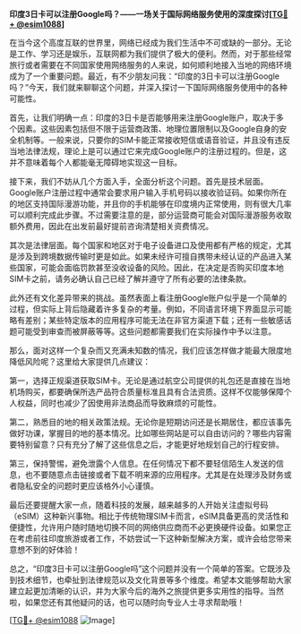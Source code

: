 **印度3日卡可以注册Google吗？——一场关于国际网络服务使用的深度探讨[[TG💪+ @esim1088](https://t.me/s/esim1088)]**

在当今这个高度互联的世界里，网络已经成为我们生活中不可或缺的一部分。无论是工作、学习还是娱乐，互联网都为我们提供了极大的便利。然而，对于那些经常旅行或者需要在不同国家使用网络服务的人来说，如何顺利地接入当地的网络环境成为了一个重要问题。最近，有不少朋友问我：“印度的3日卡可以注册Google吗？”今天，我们就来聊聊这个问题，并深入探讨一下国际网络服务使用中的各种可能性。

首先，让我们明确一点：印度的3日卡是否能够用来注册Google账户，取决于多个因素。这些因素包括但不限于运营商政策、地理位置限制以及Google自身的安全机制等。一般来说，只要你的SIM卡能正常接收短信或语音验证，并且没有违反当地法律法规，理论上是可以通过它来完成Google账户的注册过程的。但是，这并不意味着每个人都能毫无障碍地实现这一目标。

接下来，我们不妨从几个方面入手，全面分析这个问题。首先是技术层面。Google账户注册过程中通常会要求用户输入手机号码以接收验证码。如果你所在的地区支持国际漫游功能，并且你的手机能够在印度境内正常使用，则有很大几率可以顺利完成此步骤。不过需要注意的是，部分运营商可能会对国际漫游服务收取额外费用，因此在出发前最好提前咨询清楚相关资费情况。

其次是法律层面。每个国家和地区对于电子设备进口及使用都有严格的规定，尤其是涉及到跨境数据传输时更是如此。如果未经许可擅自携带未经认证的产品进入某些国家，可能会面临罚款甚至没收设备的风险。因此，在决定是否购买印度本地SIM卡之前，请务必确认自己已经了解并遵守了所有必要的法律条款。

此外还有文化差异带来的挑战。虽然表面上看注册Google账户似乎是一个简单的过程，但实际上背后隐藏着许多复杂的考量。例如，不同语言环境下界面显示可能略有差别；某些特定版本的应用程序可能无法在非官方渠道下载；还有一些敏感话题可能受到审查而被屏蔽等等。这些问题都需要我们在实际操作中予以注意。

那么，面对这样一个复杂而又充满未知数的情况，我们应该怎样做才能最大限度地降低风险呢？这里给大家提供几点建议：

第一，选择正规渠道获取SIM卡。无论是通过航空公司提供的礼包还是直接在当地机场购买，都要确保所选产品符合质量标准且具有合法资质。这样不仅能够保障个人权益，同时也减少了因使用非法商品而导致麻烦的可能性。

第二，熟悉目的地的相关政策法规。无论你是短期访问还是长期居住，都应该事先做好功课，掌握目的地的基本情况。比如哪些网站是可以自由访问的？哪些内容需要特别留意？只有充分了解了这些信息之后，才能更好地规划自己的行程安排。

第三，保持警惕，避免泄露个人信息。在任何情况下都不要轻信陌生人发送的信息，也不要随意点击链接或者下载不明来源的应用程序。尤其是在处理涉及财务或者隐私安全的问题时更应该格外小心谨慎。

最后还要提醒大家一点，随着科技的发展，越来越多的人开始关注虚拟号码（eSIM）这种新兴事物。相比于传统物理SIM卡而言，eSIM具备更高的灵活性和便捷性，允许用户随时随地切换不同的网络供应商而不必更换硬件设备。如果您正在考虑前往印度旅游或者工作，不妨尝试一下这种新型解决方案，或许会给您带来意想不到的好体验！

总之，“印度3日卡可以注册Google吗”这个问题并没有一个简单的答案。它既涉及到技术细节，也牵扯到法律规范以及文化背景等多个维度。希望本文能够帮助大家建立起更加清晰的认识，并为大家今后的海外之旅提供更多实用性的指导。当然啦，如果您还有其他疑问的话，也可以随时向专业人士寻求帮助哦！

[[TG💪+ @esim1088](https://t.me/s/esim1088) ![Image](https://i.postimg.cc/4NQfJmqS/Snipaste-2025-05-13-00-14-12.png)]